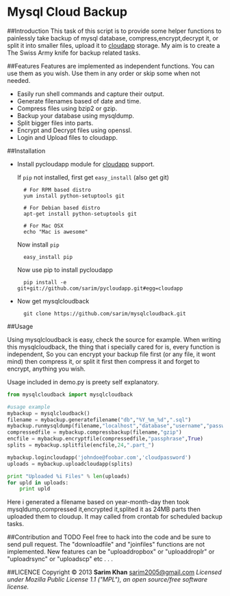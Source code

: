 Mysql Cloud Backup
==


##Introduction
This task of this script is to provide some helper functions to painlessly take backup of mysql database, compress,encrypt,decrypt it, or split it into smaller files, upload it to [cloudapp](http://cl.ly) storage. My aim is to create a The Swiss Army knife for backup related tasks.

##Features
Features are implemented as independent functions. You can use them as you wish. Use them in any order or skip some when not needed.

- Easily run shell commands and capture their output.
- Generate filenames based of date and time.
- Compress files using bzip2 or gzip.
- Backup your database using mysqldump.
- Split bigger files into parts.
- Encrypt and Decrypt files using openssl.
- Login and Upload files to cloudapp.


##Installation

- Install pycloudapp module for [cloudapp](http://cl.ly) support.

	If `pip` not installed, first get `easy_install` (also get git)
	
		# For RPM based distro
		yum install python-setuptools git

		# For Debian based distro
		apt-get install python-setuptools git

		# For Mac OSX
		echo "Mac is awesome"

	Now install `pip`

		easy_install pip	
	
	Now use pip to install pycloudapp

		pip install -e git+git://github.com/sarim/pycloudapp.git#egg=cloudapp

- Now get mysqlcloudback

		git clone https://github.com/sarim/mysqlcloudback.git

##Usage	

Using mysqlcloudback is easy, check the source for example. When writing this mysqlcloudback, the thing that i specially cared for is, every function is independent, So you can encrypt your backup file first (or any file, it wont mind) then compress it, or split it first then compress it and forget to encrypt, anything you wish.


Usage included in demo.py is preety self explanatory.

``` python
from mysqlcloudback import mysqlcloudback

#usage example
mybackup = mysqlcloudback()
filename = mybackup.generatefilename("db","%Y_%m_%d",".sql")
mybackup.runmysqldump(filename,"localhost","database","username","password")
compressedfile = mybackup.compressbackup(filename,"gzip")
encfile = mybackup.encryptfile(compressedfile,"passphrase",True)
splits = mybackup.splitfile(encfile,24,".part_")

mybackup.logincloudapp('johndoe@foobar.com','cloudpassword')
uploads = mybackup.uploadcloudapp(splits)

print "Uploaded %i Files" % len(uploads)
for upld in uploads:
    print upld
```
Here i generated a filename based on year-month-day then took mysqldump,compressed it,encrypted it,splited it as 24MB parts then uploaded them to cloudup.
It may called from crontab for scheduled backup tasks.

##Contribution and TODO
Feel free to hack into the code and be sure to send pull request. The "downloadfile" and "joinfiles" functions are not implemented. New features can be "uploaddropbox" or "uploaddroplr" or "uploadrsync" or "uploadscp" etc . . .


##LICENCE
Copyright © 2013 __Sarim Khan__ <sarim2005@gmail.com>
_Licensed under Mozilla Public License 1.1 ("MPL"), an open source/free software license._